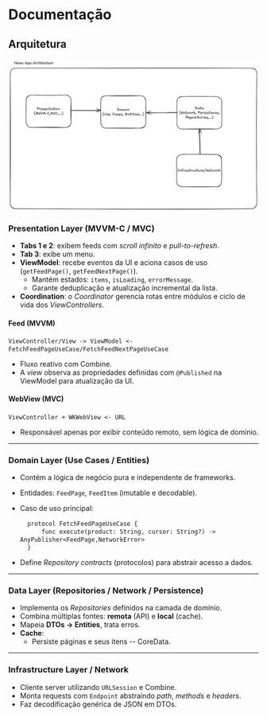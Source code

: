 # Documentação

## Arquitetura

![News App Architecture](NewsAppArchitecture.png)

### Presentation Layer (MVVM-C / MVC)

- **Tabs 1 e 2**: exibem feeds com *scroll infinito* e *pull-to-refresh*.
- **Tab 3**: exibe um menu.
- **ViewModel**: recebe eventos da UI e aciona casos de uso
    (`getFeedPage()`, `getFeedNextPage()`).
  - Mantém estados: `items`, `isLoading`, `errorMessage`.
  - Garante deduplicação e atualização incremental da lista.
- **Coordination**: o *Coordinator* gerencia rotas entre módulos e ciclo de vida dos *ViewControllers*.

#### Feed (MVVM)

    ViewController/View -> ViewModel <- FetchFeedPageUseCase/FetchFeedNextPageUseCase

- Fluxo reativo com Combine.
- A *view* observa as propriedades definidas com `@Published` na ViewModel para atualização da UI.

#### WebView (MVC)

```ViewController + WKWebView <- URL```

- Responsável apenas por exibir conteúdo remoto, sem lógica de domínio.

------------------------------------------------------------------------

### Domain Layer (Use Cases / Entities)

- Contém a lógica de negócio pura e independente de frameworks.
- Entidades: `FeedPage`, `FeedItem` (imutable e decodable).
- Caso de uso principal:

        protocol FetchFeedPageUseCase {
            func execute(product: String, cursor: String?) -> AnyPublisher<FeedPage,NetworkError>
        }
- Define *Repository contracts* (protocolos) para abstrair acesso a dados.

------------------------------------------------------------------------

### Data Layer (Repositories / Network / Persistence)

- Implementa os *Repositories* definidos na camada de domínio.
- Combina múltiplas fontes: **remota** (API) e **local** (cache).
- Mapeia **DTOs -> Entities**, trata erros.
- **Cache**:
  - Persiste páginas e seus itens -- CoreData.

------------------------------------------------------------------------

### Infrastructure Layer / Network

- Cliente server utilizando  `URLSession` e Combine.
- Monta requests com `Endpoint` abstraindo *path*, *methods* e *headers*.
- Faz decodificação genérica de JSON em DTOs.
